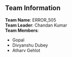 ## Team Information

**Team Name**: ERROR_505  
**Team Leader**: Chandan Kumar  
**Team Members**:  
- Gopal  
- Divyanshu Dubey  
- Atharv Gehlot  

